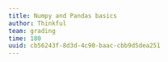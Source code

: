 ```yaml
---
title: Numpy and Pandas basics
author: Thinkful
team: grading
time: 180
uuid: cb56243f-8d3d-4c90-baac-cbb9d5dea251
---
```


<jupyter height="1000" notebook-name="numpy_and_pandas" course-code="DSBC" />